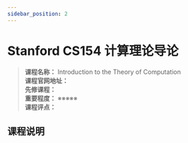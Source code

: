 ```yaml
---
sidebar_position: 2
---
```


# Stanford CS154 计算理论导论




>**课程名称：** Introduction to the Theory of Computation    
**课程官网地址：**      
**先修课程：**     
**重要程度：** ※※※※※  
**课程评点：** 

## 课程说明
   

